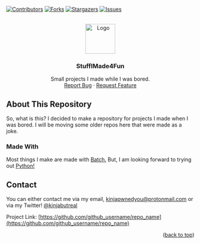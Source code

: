 <div id="top"></div>

[![Contributors][contributors-shield]][contributors-url]
[![Forks][forks-shield]][forks-url]
[![Stargazers][stars-shield]][stars-url]
[![Issues][issues-shield]][issues-url]

<br />
<div align="center">
  <a href="https://github.com/realkinja/stuffimade4fun">
    <img src="https://emojipedia-us.s3.dualstack.us-west-1.amazonaws.com/thumbs/120/microsoft/309/person-shrugging_1f937.png" alt="Logo" width="80" height="80">
  </a>

<h3 align="center">StuffIMade4Fun</h3>

  <p align="center">
    Small projects I made while I was bored.
    <br />
    <a href="https://github.com/realkinja/stuffimade4fun/issues">Report Bug</a>
    ·
    <a href="https://github.com/realkinja/stuffimade4fun/issues">Request Feature</a>
  </p>
</div>


<!-- ABOUT THE REPO !-->
## About This Repository

So, what is this?
I decided to make a repository for projects I made when I was bored.
I will be moving some older repos here that were made as a joke.


### Made With

Most things I make are made with [Batch.](https://en.wikipedia.org/wiki/Batch_file)
But, I am looking forward to trying out [Python!](https://www.python.org/)

<!-- CONTACT -->
## Contact

You can either contact me via my email, kinjapwnedyou@protonmail.com or via my Twitter! [@kinjabutreal](https://twitter.com/kinjabutreal)

Project Link: [https://github.com/github_username/repo_name](https://github.com/github_username/repo_name)

<p align="right">(<a href="#top">back to top</a>)</p>

<!-- MARKDOWN LINKS & IMAGES -->
[contributors-shield]: https://img.shields.io/github/contributors/realkinja/stuffimade4fun?color=%23FFA500&style=for-the-badge
[contributors-url]: https://github.com/realkinja/stuffimade4fun/graphs/contributors
[forks-shield]: https://img.shields.io/github/forks/realkinja/stuffimade4fun?color=%23FFA500&style=for-the-badge
[forks-url]: https://github.com/realkinja/stuffimade4fun/network/members
[stars-shield]: https://img.shields.io/github/stars/realkinja/stuffimade4fun?color=%23FFA500&style=for-the-badge
[stars-url]: https://github.com/realkinja/stuffimade4fun/stargazers
[issues-shield]: https://img.shields.io/github/issues/realkinja/stuffimade4fun?color=%23FFA500&style=for-the-badge
[issues-url]: https://github.com/realkinja/stuffimade4fun/issues
